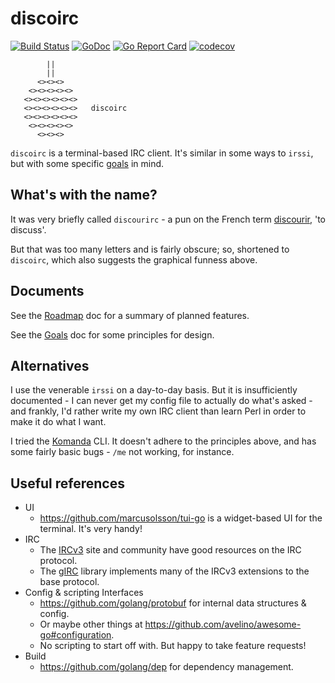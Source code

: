 # discoirc
[![Build
Status](https://travis-ci.org/cceckman/discoirc.svg?branch=master)](https://travis-ci.org/cceckman/discoirc)
[![GoDoc](https://img.shields.io/badge/godoc-reference-blue.svg?style=flat)](https://godoc.org/github.com/cceckman/discoirc)
[![Go Report Card](https://goreportcard.com/badge/github.com/cceckman/discoirc)](https://goreportcard.com/report/github.com/cceckman/discoirc)
[![codecov](https://codecov.io/gh/cceckman/discoirc/branch/master/graph/badge.svg)](https://codecov.io/gh/cceckman/discoirc)

```
        ||
        ||
      <><><>
    <><><><><>
   <><><><><><>
   <><><><><><>   discoirc
   <><><><><><>
    <><><><><>
      <><><>
```


`discoirc` is a terminal-based IRC client. It's similar in some ways to `irssi`,
but with some specific [goals](VISION.md) in mind.

## What's with the name?
It was very briefly called `discourirc` - a pun on the French term
[discourir](https://en.wiktionary.org/wiki/discourir), 'to discuss'.

But that was too many letters and is fairly obscure; so, shortened to
`discoirc`, which also suggests the graphical funness above.

## Documents

See the [Roadmap](ROADMAP.md) doc for a summary of planned features.

See the [Goals](VISION.md) doc for some principles for design.

## Alternatives
I use the venerable `irssi` on a day-to-day basis. But it is insufficiently
documented - I can never get my config file to actually do what's asked - and
frankly, I'd rather write my own IRC client than learn Perl in order to make it
do what I want.

I tried the [Komanda](https://github.com/mephux/komanda-cli) CLI. It doesn't
adhere to the principles above, and has some fairly basic bugs - `/me` not
working, for instance.

## Useful references

* UI
  * https://github.com/marcusolsson/tui-go is a widget-based UI for the
    terminal. It's very handy!
* IRC
  * The [IRCv3](https://ircv3.net) site and community have good resources on the
    IRC protocol.
  * The [gIRC](https://github.com/lrstanley/girc) library implements many of the
    IRCv3 extensions to the base protocol.
* Config & scripting Interfaces
  * https://github.com/golang/protobuf for internal data structures & config.
  * Or maybe other things at
    https://github.com/avelino/awesome-go#configuration.
  * No scripting to start off with. But happy to take feature requests!
* Build
  * https://github.com/golang/dep for dependency management.
